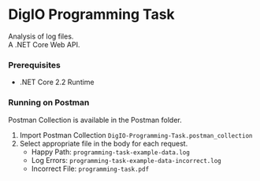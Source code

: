 # DigIO Programming Task

Analysis of log files. <br />
A .NET Core Web API.

### Prerequisites

* .NET Core 2.2 Runtime

### Running on Postman

Postman Collection is available in the Postman folder.
1. Import Postman Collection ``` DigIO-Programming-Task.postman_collection ```
2. Select appropriate file in the body for each request.
    * Happy Path: ``` programming-task-example-data.log ```
    * Log Errors: ``` programming-task-example-data-incorrect.log ```
    * Incorrect File: ``` programming-task.pdf ```
